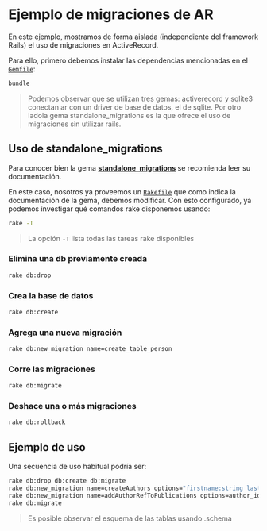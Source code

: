 # Ejemplo de migraciones de AR

En este ejemplo, mostramos de forma aislada (independiente del framework Rails) el uso de migraciones en ActiveRecord.

Para ello, primero debemos instalar las dependencias mencionadas en el [`Gemfile`](./Gemfile):

```bash
bundle
```

> Podemos observar que se utilizan tres gemas: activerecord y sqlite3 conectan
> ar con un driver de base de datos, el de sqlite. Por otro ladola gema standalone_migrations es la que ofrece el uso de migraciones sin utilizar rails.

## Uso de standalone_migrations

Para conocer bien la gema [**standalone_migrations**](https://github.com/thuss/standalone-migrations) se recomienda leer su documentación.

En este caso, nosotros ya proveemos un [`Rakefile`](./Rakefile) que como indica
la documentación de la gema, debemos modificar.  Con esto configurado, ya
podemos investigar qué comandos rake disponemos usando:

```bash
rake -T
```
> La opción `-T` lista todas las tareas rake disponibles

### Elimina una db previamente creada

```bash
rake db:drop
```

### Crea la base de datos

```bash
rake db:create
```

### Agrega una nueva migración

```bash
rake db:new_migration name=create_table_person
```

### Corre las migraciones

```bash
rake db:migrate
```

### Deshace una o más migraciones

```bash
rake db:rollback
```

## Ejemplo de uso

Una secuencia de uso habitual podría ser:

```bash
rake db:drop db:create db:migrate
rake db:new_migration name=createAuthors options="firstname:string lastname:string"
rake db:new_migration name=addAuthorRefToPublications options=author_id:integer:index
rake db:migrate
```

> Es posible observar el esquema de las tablas usando .schema
